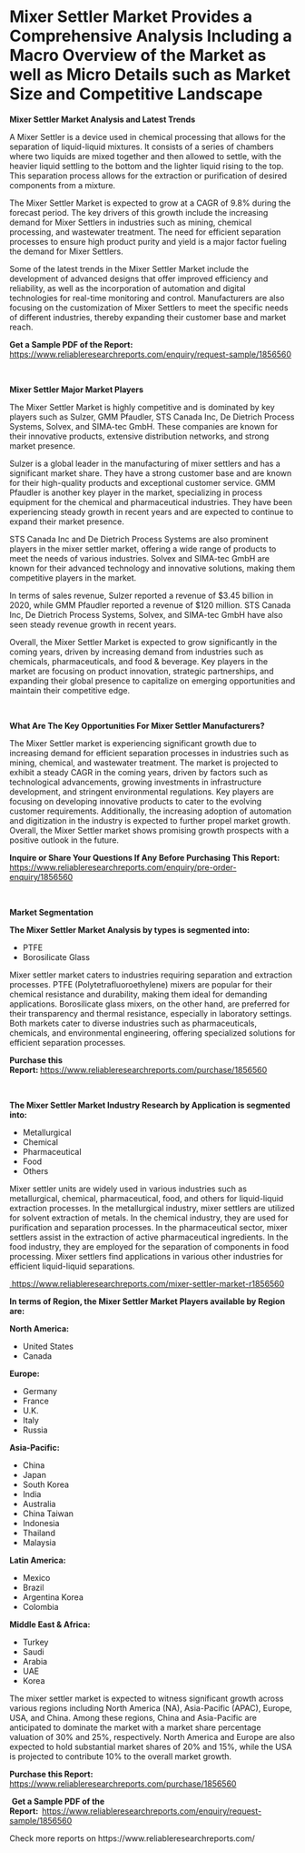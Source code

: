 <p><h1>Mixer Settler Market Provides a Comprehensive Analysis Including a Macro Overview of the Market as well as Micro Details such as Market Size and Competitive Landscape</h1></p><p><strong>Mixer Settler Market Analysis and Latest Trends</strong></p>
<p><p>A Mixer Settler is a device used in chemical processing that allows for the separation of liquid-liquid mixtures. It consists of a series of chambers where two liquids are mixed together and then allowed to settle, with the heavier liquid settling to the bottom and the lighter liquid rising to the top. This separation process allows for the extraction or purification of desired components from a mixture.</p><p>The Mixer Settler Market is expected to grow at a CAGR of 9.8% during the forecast period. The key drivers of this growth include the increasing demand for Mixer Settlers in industries such as mining, chemical processing, and wastewater treatment. The need for efficient separation processes to ensure high product purity and yield is a major factor fueling the demand for Mixer Settlers.</p><p>Some of the latest trends in the Mixer Settler Market include the development of advanced designs that offer improved efficiency and reliability, as well as the incorporation of automation and digital technologies for real-time monitoring and control. Manufacturers are also focusing on the customization of Mixer Settlers to meet the specific needs of different industries, thereby expanding their customer base and market reach.</p></p>
<p><strong>Get a Sample PDF of the Report:&nbsp;</strong> <a href="https://www.reliableresearchreports.com/enquiry/request-sample/1856560">https://www.reliableresearchreports.com/enquiry/request-sample/1856560</a></p>
<p>&nbsp;</p>
<p><strong>Mixer Settler Major Market Players</strong></p>
<p><p>The Mixer Settler Market is highly competitive and is dominated by key players such as Sulzer, GMM Pfaudler, STS Canada Inc, De Dietrich Process Systems, Solvex, and SIMA-tec GmbH. These companies are known for their innovative products, extensive distribution networks, and strong market presence.</p><p>Sulzer is a global leader in the manufacturing of mixer settlers and has a significant market share. They have a strong customer base and are known for their high-quality products and exceptional customer service. GMM Pfaudler is another key player in the market, specializing in process equipment for the chemical and pharmaceutical industries. They have been experiencing steady growth in recent years and are expected to continue to expand their market presence.</p><p>STS Canada Inc and De Dietrich Process Systems are also prominent players in the mixer settler market, offering a wide range of products to meet the needs of various industries. Solvex and SIMA-tec GmbH are known for their advanced technology and innovative solutions, making them competitive players in the market.</p><p>In terms of sales revenue, Sulzer reported a revenue of $3.45 billion in 2020, while GMM Pfaudler reported a revenue of $120 million. STS Canada Inc, De Dietrich Process Systems, Solvex, and SIMA-tec GmbH have also seen steady revenue growth in recent years.</p><p>Overall, the Mixer Settler Market is expected to grow significantly in the coming years, driven by increasing demand from industries such as chemicals, pharmaceuticals, and food & beverage. Key players in the market are focusing on product innovation, strategic partnerships, and expanding their global presence to capitalize on emerging opportunities and maintain their competitive edge.</p></p>
<p>&nbsp;</p>
<p><strong>What Are The Key Opportunities For Mixer Settler Manufacturers?</strong></p>
<p><p>The Mixer Settler market is experiencing significant growth due to increasing demand for efficient separation processes in industries such as mining, chemical, and wastewater treatment. The market is projected to exhibit a steady CAGR in the coming years, driven by factors such as technological advancements, growing investments in infrastructure development, and stringent environmental regulations. Key players are focusing on developing innovative products to cater to the evolving customer requirements. Additionally, the increasing adoption of automation and digitization in the industry is expected to further propel market growth. Overall, the Mixer Settler market shows promising growth prospects with a positive outlook in the future.</p></p>
<p><strong>Inquire or Share Your Questions If Any Before Purchasing This Report:</strong> <a href="https://www.reliableresearchreports.com/enquiry/pre-order-enquiry/1856560">https://www.reliableresearchreports.com/enquiry/pre-order-enquiry/1856560</a></p>
<p>&nbsp;</p>
<p><strong>Market Segmentation</strong></p>
<p><strong>The Mixer Settler Market Analysis by types is segmented into:</strong></p>
<p><ul><li>PTFE</li><li>Borosilicate Glass</li></ul></p>
<p><p>Mixer settler market caters to industries requiring separation and extraction processes. PTFE (Polytetrafluoroethylene) mixers are popular for their chemical resistance and durability, making them ideal for demanding applications. Borosilicate glass mixers, on the other hand, are preferred for their transparency and thermal resistance, especially in laboratory settings. Both markets cater to diverse industries such as pharmaceuticals, chemicals, and environmental engineering, offering specialized solutions for efficient separation processes.</p></p>
<p><strong>Purchase this Report:&nbsp;</strong><a href="https://www.reliableresearchreports.com/purchase/1856560">https://www.reliableresearchreports.com/purchase/1856560</a></p>
<p>&nbsp;</p>
<p><strong>The Mixer Settler Market Industry Research by Application is segmented into:</strong></p>
<p><ul><li>Metallurgical</li><li>Chemical</li><li>Pharmaceutical</li><li>Food</li><li>Others</li></ul></p>
<p><p>Mixer settler units are widely used in various industries such as metallurgical, chemical, pharmaceutical, food, and others for liquid-liquid extraction processes. In the metallurgical industry, mixer settlers are utilized for solvent extraction of metals. In the chemical industry, they are used for purification and separation processes. In the pharmaceutical sector, mixer settlers assist in the extraction of active pharmaceutical ingredients. In the food industry, they are employed for the separation of components in food processing. Mixer settlers find applications in various other industries for efficient liquid-liquid separations.</p></p>
<p><a href="https://www.reliableresearchreports.com/mixer-settler-market-r1856560">&nbsp;https://www.reliableresearchreports.com/mixer-settler-market-r1856560</a></p>
<p><strong>In terms of Region, the Mixer Settler Market Players available by Region are:</strong></p>
<p>
    <p> <strong> North America: </strong>
        <ul>
            <li>United States</li>
            <li>Canada</li>
        </ul>
        </p> 
    <p> <strong> Europe: </strong>
        <ul>
            <li>Germany</li>
            <li>France</li>
            <li>U.K.</li>
            <li>Italy</li>
            <li>Russia</li>
        </ul>
        </p> 
    <p> <strong> Asia-Pacific: </strong>
        <ul>
            <li>China</li>
            <li>Japan</li>
            <li>South Korea</li>
            <li>India</li>
            <li>Australia</li>
            <li>China Taiwan</li>
            <li>Indonesia</li>
            <li>Thailand</li>
            <li>Malaysia</li>
        </ul>
        </p> 
    <p> <strong> Latin America: </strong>
        <ul>
            <li>Mexico</li>
            <li>Brazil</li>
            <li>Argentina Korea</li>
            <li>Colombia</li>
        </ul>
        </p> 
    <p> <strong> Middle East & Africa: </strong>
        <ul>
            <li>Turkey</li>
            <li>Saudi</li>
            <li>Arabia</li>
            <li>UAE</li>
            <li>Korea</li>
        </ul>
    </p>
    </p>
<p><p>The mixer settler market is expected to witness significant growth across various regions including North America (NA), Asia-Pacific (APAC), Europe, USA, and China. Among these regions, China and Asia-Pacific are anticipated to dominate the market with a market share percentage valuation of 30% and 25%, respectively. North America and Europe are also expected to hold substantial market shares of 20% and 15%, while the USA is projected to contribute 10% to the overall market growth.</p></p>
<p><strong>Purchase this Report: </strong><a href="https://www.reliableresearchreports.com/purchase/1856560">https://www.reliableresearchreports.com/purchase/1856560</a></p>
<p>&nbsp;<strong>Get a Sample PDF of the Report:&nbsp;&nbsp;</strong><a href="https://www.reliableresearchreports.com/enquiry/request-sample/1856560">https://www.reliableresearchreports.com/enquiry/request-sample/1856560</a></p>
<p><strong></strong></p>
<p>Check more reports on https://www.reliableresearchreports.com/</p>